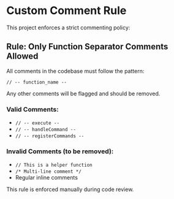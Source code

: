 # Custom Comment Rule

This project enforces a strict commenting policy:

## Rule: Only Function Separator Comments Allowed

All comments in the codebase must follow the pattern:
```
// -- function_name --
```

Any other comments will be flagged and should be removed.

### Valid Comments:
- `// -- execute --`
- `// -- handleCommand --`
- `// -- registerCommands --`

### Invalid Comments (to be removed):
- `// This is a helper function`
- `/* Multi-line comment */`
- Regular inline comments

This rule is enforced manually during code review.
